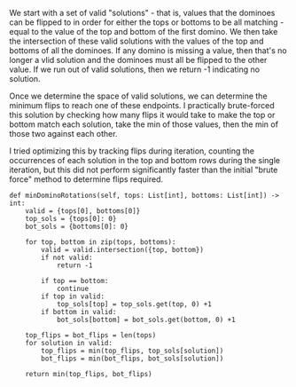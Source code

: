 We start with a set of valid "solutions" - that is, values that the dominoes can be flipped to in order for either the tops or bottoms to be all matching - equal to the value of the top and bottom of the first domino. We then take the intersection of these valid solutions with the values of the top and bottoms of all the dominoes. If any domino is missing a value, then that's no longer a vlid solution and the dominoes must all be flipped to the other value. If we run out of valid solutions, then we return -1 indicating no solution.

Once we determine the space of valid solutions, we can determine the minimum flips to reach one of these endpoints. I practically brute-forced this solution by checking how many flips it would take to make the top or bottom match each solution, take the min of those values, then the min of those two against each other.

I tried optimizing this by tracking flips during iteration, counting the occurrences of each solution in the top and bottom rows during the single iteration, but this did not perform significantly faster than the initial "brute force" method to determine flips required. 

```
def minDominoRotations(self, tops: List[int], bottoms: List[int]) -> int:
    valid = {tops[0], bottoms[0]}
    top_sols = {tops[0]: 0}
    bot_sols = {bottoms[0]: 0}

    for top, bottom in zip(tops, bottoms):
        valid = valid.intersection({top, bottom})
        if not valid:
            return -1

        if top == bottom:
            continue
        if top in valid:
            top_sols[top] = top_sols.get(top, 0) +1
        if bottom in valid:
            bot_sols[bottom] = bot_sols.get(bottom, 0) +1

    top_flips = bot_flips = len(tops)
    for solution in valid:
        top_flips = min(top_flips, top_sols[solution])
        bot_flips = min(bot_flips, bot_sols[solution])

    return min(top_flips, bot_flips)
  ```
